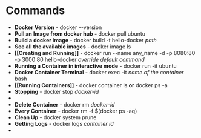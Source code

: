 # Commands
- **Docker Version** - docker --version
- **Pull an Image from docker hub** - docker pull ubuntu
- **Build a docker image** - docker build -t hello-docker *path*
- **See all the available images** - docker image ls
- **[[Creating and Running]]** - docker run --name any_name -d -p 8080:80 -p 3000:80 hello-docker _override default command_
- **Running a Container in interactive mode** - docker run -it ubuntu
- **Docker Container Terminal** - docker exec -it _name of the container_ bash
- **[[Running Containers]]** - docker container ls __or__ docker ps -a
- **Stopping** - docker stop _docker-id_
- 
- **Delete Container** - docker rm _docker-id_
- **Every Container** - docker rm -f $(docker ps -aq)
- **Clean Up** - docker system prune
- **Getting Logs** - docker logs _container id_
- 